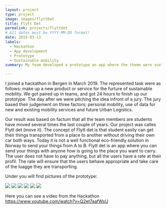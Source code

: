 ```yaml
---
layout: project
type: project
image: images/flyttDet
title: Flytt Det
permalink: projects/flyttdet
# All dates must be YYYY-MM-DD format!
date: 2019-03-13
labels:
  - Hackathon 
  - App development
  - Prototype
  - Sustainable mobility 
summary: My team developed a prototype an app where the theme were sustainable mobility.

---
```


I joined a hackathon in Bergen in March 2019. The represented task were as follows: make up a new product or service for the furture of sustainable mobility. We got paired up in teams, and got 24 hours to finish up our prototype. The day after we were pitching the idea infront of a jury. The jury based their judgement on three factors; personal mobility, use of data for new and existing mobility services and future Urban Logistics. 

Our result was based on factum that all the team members are students have moved several times the last couple of years. Our project was calles Flytt det (move it). The concept of Flytt det is that student easily can get their things transported from a place to another without driving their own car both ways. Today it is not a well functional eco-friendly solution in Norway to send your things from A to B. Flytt det is an app where you can send your things with anyone how is going to the place you want to carry. The user does not have to pay anything, but all the users have a rate at their profil. The rate will ensure that the users behave appropriate and take care of the luagge they are transporting. 

Under you will find pictures of the prototype:

<div class="ui small rounded images">
  <img class="ui image" src="../images/flyttDet1">
  <img class="ui image" src="../images/flyttDet2">
  <img class="ui image" src="../images/flyttDet13">
  <img class="ui image" src="../images/flyttDet4">
   <img class="ui image" src="../images/flyttDet5">
   <img class="ui image" src="../images/flyttDet16">
</div>


Here you can see a video from the Hackathon https://www.youtube.com/watch?v=Q2et7aafWsU



